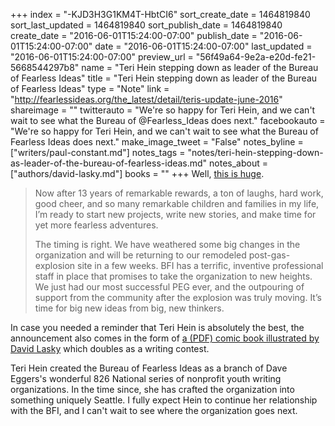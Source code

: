 +++
index = "-KJD3H3G1KM4T-HbtCI6"
sort_create_date = 1464819840
sort_last_updated = 1464819840
sort_publish_date = 1464819840
create_date = "2016-06-01T15:24:00-07:00"
publish_date = "2016-06-01T15:24:00-07:00"
date = "2016-06-01T15:24:00-07:00"
last_updated = "2016-06-01T15:24:00-07:00"
preview_url = "56f49a64-9e2a-e20d-fe21-5668544297b8"
name = "Teri Hein stepping down as leader of the Bureau of Fearless Ideas"
title = "Teri Hein stepping down as leader of the Bureau of Fearless Ideas"
type = "Note"
link = "http://fearlessideas.org/the_latest/detail/teris-update-june-2016"
shareimage = ""
twitterauto = "We're so happy for Teri Hein, and we can't wait to see what the Bureau of @Fearless_Ideas does next."
facebookauto = "We're so happy for Teri Hein, and we can't wait to see what the Bureau of Fearless Ideas does next."
make_image_tweet = "False"
notes_byline = ["writers/paul-constant.md"]
notes_tags = "notes/teri-hein-stepping-down-as-leader-of-the-bureau-of-fearless-ideas.md"
notes_about = ["authors/david-lasky.md"]
books = ""
+++
Well, [this is huge](http://fearlessideas.org/the_latest/detail/teris-update-june-2016). 

<blockquote><p>Now after 13 years of remarkable rewards, a ton of laughs, hard work, good cheer, and so many remarkable children and families in my life, I’m ready to start new projects, write new stories, and make time for yet more fearless adventures.</p>

<p>The timing is right. We have weathered some big changes in the organization and will be returning to our remodeled post-gas-explosion site in a few weeks. BFI has a terrific, inventive professional staff in place that promises to take the organization to new heights. We just had our most successful PEG ever, and the outpouring of support from the community after the explosion was truly moving. It’s time for big new ideas from big, new thinkers.</p></blockquote>

In case you needed a reminder that Teri Hein is absolutely the best, the announcement also comes in the form of [a (PDF) comic book illustrated by David Lasky](https://docs.google.com/viewer?url=http%3A%2F%2Ffearlessideas.org%2F_assets%2Fuploads%2FComic_Book.pdf) which doubles as a writing contest. 

Teri Hein created the Bureau of Fearless Ideas as a branch of Dave Eggers's wonderful 826 National series of nonprofit youth writing organizations. In the time since, she has crafted the organization into something uniquely Seattle. I fully expect Hein to continue her relationship with the BFI, and I can't wait to see where the organization goes next. 
